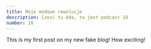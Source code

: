 ```yaml
---
title: Moje modowe rewolucje
description: Czesć tu Ada, to jest podcast 18
number: 18
---
```


This is my first post on my new fake blog! How exciting!

